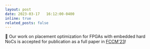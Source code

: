 ```yaml
---
layout: post
date: 2023-03-17   16:12:00-0400
inline: true
related_posts: false
---
```


📜 Our work on placement optimization for FPGAs with embedded hard NoCs is accepted for publication as a full paper in [FCCM'23](https://www.fccm.org/past/2023/)!
